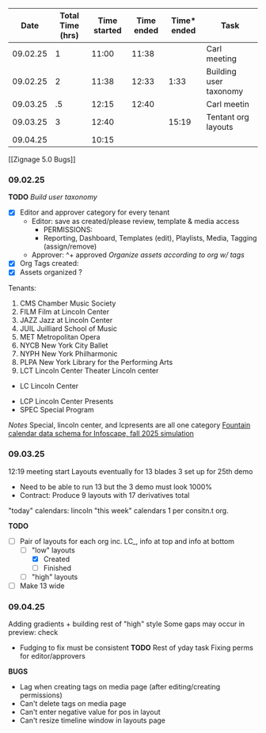 
| Date     | Total Time (hrs) | Time started | Time ended | Time* ended | Task                   |
| -------- | ---------------- | ------------ | ---------- | ----------- | ---------------------- |
| 09.02.25 | 1                | 11:00        | 11:38      |             | Carl meeting           |
| 09.02.25 | 2                | 11:38        | 12:33      | 1:33        | Building user taxonomy |
| 09.03.25 | .5               | 12:15        | 12:40      |             | Carl meetin            |
| 09.03.25 | 3                | 12:40        |            | 15:19       | Tentant org layouts    |
| 09.04.25 |                  | 10:15        |            |             |                        |
[[Zignage 5.0 Bugs]]
### 09.02.25 
**TODO**
*Build user taxonomy*
- [x] Editor and approver category for every tenant
	- Editor: save as created/please review, template & media access 
		- PERMISSIONS:
		- Reporting, Dashboard, Templates (edit), Playlists, Media, Tagging (assign/remove)
	- Approver: ^+ approved
*Organize assets according to org w/ tags*
- [x] Org Tags created: 
- [x] Assets organized ?

Tenants:
1. CMS		Chamber Music Society
2. FILM		Film at Lincoln Center
3. JAZZ		Jazz at Lincoln Center
4. JUIL		Juilliard School of Music
5. MET		Metropolitan Opera
6. NYCB		New York City Ballet
7. NYPH		New York Philharmonic
8. PLPA		New York Library for the Performing Arts		
9. LCT			Lincoln Center Theater
Lincoln center
+ LC 			Lincoln Center
- LCP			Lincoln Center Presents
- SPEC		Special Program


*Notes*
Special, lincoln center, and lcpresents are all one category
[Fountain calendar data schema for Infoscape, fall 2025 simulation](https://docs.google.com/document/d/1WVbPYupTsXncmuGdq30EqXmZBlJwF1TsNauZcMGjGQQ/edit?tab=t.0)

### 09.03.25 
12:19 meeting start
Layouts eventually for 13 blades 3 set up for 25th demo
- Need to be able to run 13 but the 3 demo must look 1000%
- Contract: Produce 9 layouts with 17 derivatives total 

"today" calendars: lincoln
"this week" calendars 1 per consitn.t org.

**TODO**
- [ ] Pair of layouts for each org inc. LC_, info at top and info at bottom
	- [ ] "low" layouts
		- [x] Created
		- [ ] Finished
	- [ ] "high" layouts
- [ ] Make 13 wide 

### 09.04.25
Adding gradients + building rest of "high" style
Some gaps may occur in preview: check
- Fudging to fix must be consistent
**TODO**
Rest of yday task 
Fixing perms for editor/approvers

**BUGS**
- Lag when creating tags on media page (after editing/creating permissions)
- Can't delete tags on media page
- Can't enter negative value for pos in layout
- Can't resize timeline window in layouts page
